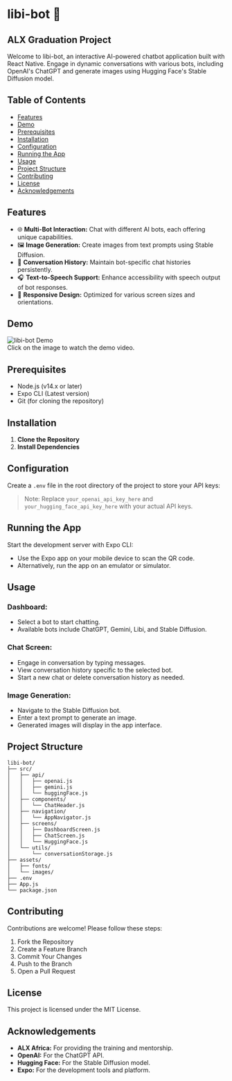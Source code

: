 # libi-bot 🤖
## ALX Graduation Project

Welcome to libi-bot, an interactive AI-powered chatbot application built with React Native. Engage in dynamic conversations with various bots, including OpenAI's ChatGPT and generate images using Hugging Face's Stable Diffusion model.

## Table of Contents
- [Features](#features)
- [Demo](#demo)
- [Prerequisites](#prerequisites)
- [Installation](#installation)
- [Configuration](#configuration)
- [Running the App](#running-the-app)
- [Usage](#usage)
- [Project Structure](#project-structure)
- [Contributing](#contributing)
- [License](#license)
- [Acknowledgements](#acknowledgements)

## Features
- 🌐 **Multi-Bot Interaction:** Chat with different AI bots, each offering unique capabilities.
- 🖼️ **Image Generation:** Create images from text prompts using Stable Diffusion.
- 💾 **Conversation History:** Maintain bot-specific chat histories persistently.
- 🎧 **Text-to-Speech Support:** Enhance accessibility with speech output of bot responses.
- 📱 **Responsive Design:** Optimized for various screen sizes and orientations.

## Demo
![libi-bot Demo](https://www.youtube.com/watch?v=rFPQCtRWjok)  
Click on the image to watch the demo video.

## Prerequisites
- Node.js (v14.x or later)
- Expo CLI (Latest version)
- Git (for cloning the repository)

## Installation
1. **Clone the Repository**
2. **Install Dependencies**

## Configuration
Create a `.env` file in the root directory of the project to store your API keys:

> Note: Replace `your_openai_api_key_here` and `your_hugging_face_api_key_here` with your actual API keys.

## Running the App
Start the development server with Expo CLI:

- Use the Expo app on your mobile device to scan the QR code.
- Alternatively, run the app on an emulator or simulator.

## Usage
### Dashboard:
- Select a bot to start chatting.
- Available bots include ChatGPT, Gemini, Libi, and Stable Diffusion.

### Chat Screen:
- Engage in conversation by typing messages.
- View conversation history specific to the selected bot.
- Start a new chat or delete conversation history as needed.

### Image Generation:
- Navigate to the Stable Diffusion bot.
- Enter a text prompt to generate an image.
- Generated images will display in the app interface.

## Project Structure
```
libi-bot/
├── src/
│   ├── api/
│   │   ├── openai.js
│   │   ├── gemini.js
│   │   └── huggingFace.js
│   ├── components/
│   │   └── ChatHeader.js
│   ├── navigation/
│   │   └── AppNavigator.js
│   ├── screens/
│   │   ├── DashboardScreen.js
│   │   ├── ChatScreen.js
│   │   └── HuggingFace.js
│   └── utils/
│       └── conversationStorage.js
├── assets/
│   ├── fonts/
│   └── images/
├── .env
├── App.js
└── package.json
```


## Contributing
Contributions are welcome! Please follow these steps:
1. Fork the Repository
2. Create a Feature Branch
3. Commit Your Changes
4. Push to the Branch
5. Open a Pull Request

## License
This project is licensed under the MIT License.

## Acknowledgements
- **ALX Africa:** For providing the training and mentorship.
- **OpenAI:** For the ChatGPT API.
- **Hugging Face:** For the Stable Diffusion model.
- **Expo:** For the development tools and platform.